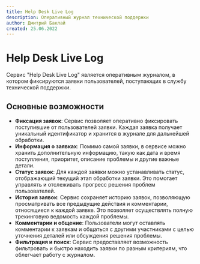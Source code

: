 ```yaml
---
title: Help Desk Live Log
description: Оперативный журнал технической поддержки
author: Дмитрий Баклай
created: 25.06.2022
---
```


# Help Desk Live Log

Сервис "Help Desk Live Log" является оперативным журналом, в котором фиксируются заявки пользователей, поступающих в службу технической поддержки.

## Основные возможности

- **Фиксация заявок**: Сервис позволяет оперативно фиксировать поступившие от пользователей заявки. Каждая заявка получает уникальный идентификатор и хранится в журнале для дальнейшей обработки.
- **Информация о заявках**: Помимо самой заявки, в сервисе можно хранить дополнительную информацию, такую как дата и время поступления, приоритет, описание проблемы и другие важные детали.
- **Статус заявок**: Для каждой заявки можно устанавливать статус, отображающий текущий этап обработки заявки. Это помогает управлять и отслеживать прогресс решения проблем пользователей.
- **История заявок**: Сервис сохраняет историю заявок, позволяющую просматривать все предыдущие действия и комментарии, относящиеся к каждой заявке. Это позволяет осуществлять полную трекинговую ведомость каждой проблемы.
- **Комментарии и общение**: Пользователи могут оставлять комментарии к заявкам и общаться с другими участниками с целью уточнения деталей или обсуждения решения проблемы.
- **Фильтрация и поиск**: Сервис предоставляет возможность фильтровать и быстро находить заявки по разным критериям, что облегчает работу с журналом.
